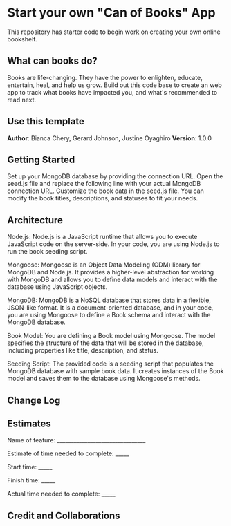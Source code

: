 # Start your own "Can of Books" App

This repository has starter code to begin work on creating your own online bookshelf.

## What can books do?

Books are life-changing. They have the power to enlighten, educate, entertain, heal, and help us grow. Build out this code base to create an web app to track what books have impacted you, and what's recommended to read next.

## Use this template

**Author**: Bianca Chery, Gerard Johnson, Justine Oyaghiro
**Version**: 1.0.0 


## Getting Started
Set up your MongoDB database by providing the connection URL. Open the seed.js file and replace the following line with your actual MongoDB connection URL. Customize the book data in the seed.js file. You can modify the book titles, descriptions, and statuses to fit your needs.

## Architecture
Node.js: Node.js is a JavaScript runtime that allows you to execute JavaScript code on the server-side. In your code, you are using Node.js to run the book seeding script.

Mongoose: Mongoose is an Object Data Modeling (ODM) library for MongoDB and Node.js. It provides a higher-level abstraction for working with MongoDB and allows you to define data models and interact with the database using JavaScript objects.

MongoDB: MongoDB is a NoSQL database that stores data in a flexible, JSON-like format. It is a document-oriented database, and in your code, you are using Mongoose to define a Book schema and interact with the MongoDB database.

Book Model: You are defining a Book model using Mongoose. The model specifies the structure of the data that will be stored in the database, including properties like title, description, and status.

Seeding Script: The provided code is a seeding script that populates the MongoDB database with sample book data. It creates instances of the Book model and saves them to the database using Mongoose's methods.

## Change Log
<!-- Use this area to document the iterative changes made to your application as each feature is successfully implemented. Use time stamps. Here's an example:

01-01-2001 4:59pm - Application now has a fully-functional express server, with a GET route for the location resource. -->

## Estimates
Name of feature: ________________________________

Estimate of time needed to complete: _____

Start time: _____

Finish time: _____

Actual time needed to complete: _____


## Credit and Collaborations

